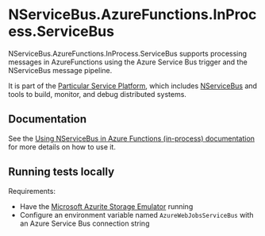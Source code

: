 # NServiceBus.AzureFunctions.InProcess.ServiceBus

NServiceBus.AzureFunctions.InProcess.ServiceBus supports processing messages in AzureFunctions using the Azure Service Bus trigger and the NServiceBus message pipeline.

It is part of the [Particular Service Platform](https://particular.net/service-platform), which includes [NServiceBus](https://particular.net/nservicebus) and tools to build, monitor, and debug distributed systems.

## Documentation

See the [Using NServiceBus in Azure Functions (in-process) documentation](https://docs.particular.net/samples/azure-functions/service-bus/) for more details on how to use it.

## Running tests locally

Requirements:

- Have the [Microsoft Azurite Storage Emulator](https://learn.microsoft.com/en-us/azure/storage/common/storage-use-azurite?tabs=visual-studio) running
- Configure an environment variable named `AzureWebJobsServiceBus` with an Azure Service Bus connection string
